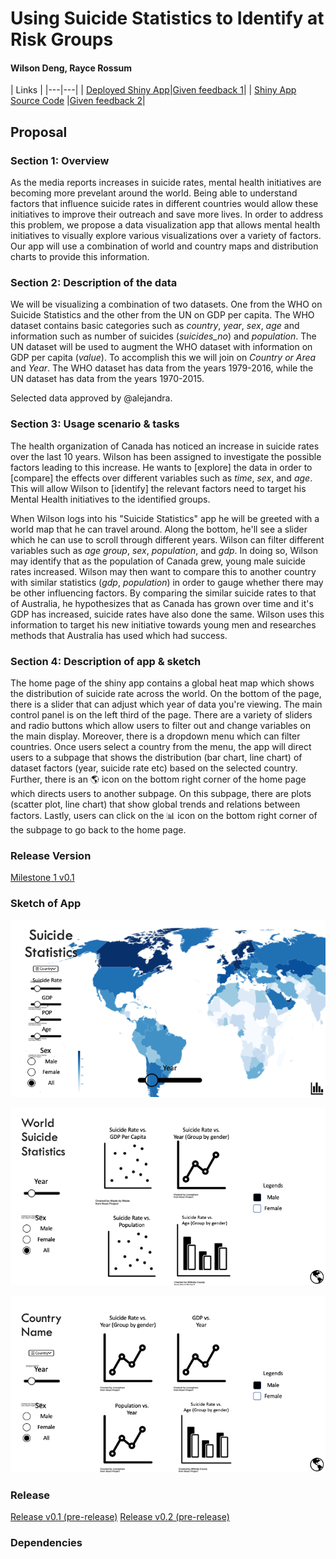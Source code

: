 # Using Suicide Statistics to Identify at Risk Groups

#### Wilson Deng, Rayce Rossum

| Links               |
|---|---|
| [Deployed Shiny App](https://raycer.shinyapps.io/SuicideStatistics/)|[Given feedback 1](https://github.com/UBC-MDS/DSCI532_Davy_Reza/issues/6)|
| [Shiny App Source Code](https://github.com/UBC-MDS/DSCI_532_Suicide_Statistics/blob/master/src/app.R) |[Given feedback 2](https://github.com/UBC-MDS/DSCI_532_Mental-health-survey-Tech/issues/12)|

## Proposal

### Section 1: Overview
As the media reports increases in suicide rates, mental health initiatives are becoming more prevelant around the world. Being able to understand factors that influence suicide rates in different countries would allow these initiatives to improve their outreach and save more lives. In order to address this problem, we propose a data visualization app that allows mental health initiatives to visually explore various visualizations over a variety of factors. Our app will use a combination of world and country maps and distribution charts to provide this information.

### Section 2: Description of the data
We will be visualizing a combination of two datasets. One from the WHO on Suicide Statistics and the other from the UN on GDP per capita. The WHO dataset contains basic categories such as *country*, *year*, *sex*, *age* and information such as number of suicides (*suicides_no*) and *population*. The UN dataset will be used to augment the WHO dataset with information on GDP per capita (*value*). To accomplish this we will join on *Country or Area* and	*Year*. The WHO dataset has data from the years 1979-2016, while the UN dataset has data from the years 1970-2015.

Selected data approved by @alejandra.

### Section 3: Usage scenario & tasks
The health organization of Canada has noticed an increase in suicide rates over the last 10 years. Wilson has been assigned to investigate the possible factors leading to this increase. He wants to [explore] the data in order to [compare] the effects over different variables such as *time*, *sex*, and *age*. This will allow Wilson to [identify] the relevant factors need to target his Mental Health initiatives to the identified groups.

When Wilson logs into his "Suicide Statistics" app he will be greeted with a world map that he can travel around. Along the bottom, he'll see a slider which he can use to scroll through different years. Wilson can filter different variables such as *age group*, *sex*, *population*, and *gdp*. In doing so, Wilson may identify that as the population of Canada grew, young male suicide rates increased. Wilson may then want to compare this to another country with similar statistics (*gdp*, *population*) in order to gauge whether there may be other influencing factors. By comparing the similar suicide rates to that of Australia, he hypothesizes that as Canada has grown over time and it's GDP has increased, suicide rates have also done the same. Wilson uses this information to target his new initiative towards young men and researches methods that Australia has used which had success.

### Section 4: Description of app & sketch

The home page of the shiny app contains a global heat map which shows the distribution of suicide rate across the world. On the bottom of the page, there is a slider that can adjust which year of data you're viewing. The main control panel is on the left third of the page. There are a variety of sliders and radio buttons which allow users to filter out and change variables on the main display. Moreover, there is a dropdown menu which can filter countries. Once users select a country from the menu, the app will direct users to a subpage that shows the distribution (bar chart, line chart) of dataset factors (year, suicide rate etc) based on the selected country. Further, there is an :earth_americas: icon on the bottom right corner of the home page which directs users to another subpage. On this subpage, there are plots (scatter plot, line chart) that show global trends and relations between factors. Lastly, users can click on the :bar_chart: icon on the bottom right corner of the subpage to go back to the home page.

### Release Version

[Milestone 1 v0.1](https://github.com/UBC-MDS/DSCI_532_Suicide_Statistics/tree/v0.1)

### Sketch of App

![](imgs/Sketch1.png)

![](imgs/Sketch2.png)

![](imgs/Sketch3.png)

### Release
[Release v0.1 (pre-release)](https://github.com/UBC-MDS/DSCI_532_Suicide_Statistics/tree/v0.1)
[Release v0.2 (pre-release)](https://github.com/UBC-MDS/DSCI_532_Suicide_Statistics/tree/v0.2)

### Dependencies

